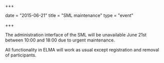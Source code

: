 +++

date = "2015-06-21"
title = "SML maintenance"
type = "event"

+++

The administration interface of the SML will be unavailable June 21st between 10:00 and 18:00 due to urgent maintenance.

All functionality in ELMA will work as usual except registration and removal of participants.